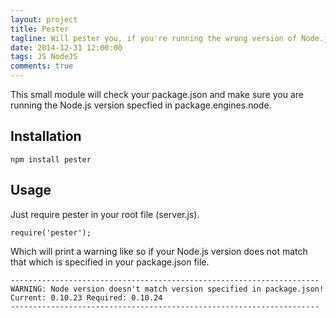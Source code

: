 ```yaml
---
layout: project
title: Pester
tagline: Will pester you, if you're running the wrong version of Node.js for your app
date: 2014-12-31 12:00:00
tags: JS NodeJS
comments: true
---
```


This small module will check your package.json and make sure you are running the Node.js version specfied in package.engines.node.

## Installation

```
npm install pester
```

## Usage
Just require pester in your root file (server.js).

```
require('pester');
```

Which will print a warning like so if your Node.js version does not match that which is specified in your package.json file.

```
---------------------------------------------------------------------
WARNING: Node version doesn't match version specified in package.json!
Current: 0.10.23 Required: 0.10.24
---------------------------------------------------------------------
```